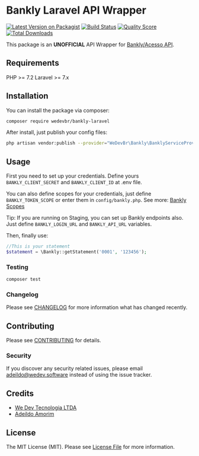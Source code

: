 # Bankly Laravel API Wrapper

[![Latest Version on Packagist](https://img.shields.io/packagist/v/wedevbr/bankly-laravel.svg?style=flat-square)](https://packagist.org/packages/wedevbr/bankly-laravel)
[![Build Status](https://img.shields.io/travis/wedevbr/bankly-laravel/master.svg?style=flat-square)](https://travis-ci.org/wedevbr/bankly-laravel)
[![Quality Score](https://img.shields.io/scrutinizer/g/wedevbr/bankly-laravel.svg?style=flat-square)](https://scrutinizer-ci.com/g/wedevbr/bankly-laravel)
[![Total Downloads](https://img.shields.io/packagist/dt/wedevbr/bankly-laravel.svg?style=flat-square)](https://packagist.org/packages/wedevbr/bankly-laravel)

This package is an **UNOFFICIAL** API Wrapper for [Bankly/Acesso API](https://bankly.readme.io/).

## Requirements
PHP >= 7.2
Laravel >= 7.x

## Installation

You can install the package via composer:

```bash
composer require wedevbr/bankly-laravel
```

After install, just publish your config files:
```bash
php artisan vendor:publish --provider="WeDevBr\Bankly\BanklyServiceProvider"
```

## Usage
First you need to set up your credentials. Define yours `BANKLY_CLIENT_SECRET` and `BANKLY_CLIENT_ID` at .env file.

You can also define scopes for your credentials, just define `BANKLY_TOKEN_SCOPE` or enter them in `config/bankly.php`. See more: [Bankly Scopes](https://docs.bankly.com.br/docs/scopes)

Tip: If you are running on Staging, you can set up Bankly endpoints also. Just define `BANKLY_LOGIN_URL` and `BANKLY_API_URL` variables.

Then, finally use:

```php
//This is your statement
$statement = \Bankly::getStatement('0001', '123456');
```

### Testing

```bash
composer test
```

### Changelog

Please see [CHANGELOG](CHANGELOG.md) for more information what has changed recently.

## Contributing

Please see [CONTRIBUTING](CONTRIBUTING.md) for details.

### Security

If you discover any security related issues, please email adeildo@wedev.software instead of using the issue tracker.

## Credits

- [We Dev Tecnologia LTDA](https://github.com/wedevbr)
- [Adeildo Amorim](https://github.com/adeildo-jr)

## License

The MIT License (MIT). Please see [License File](LICENSE.md) for more information.
